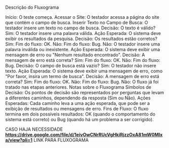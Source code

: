 Descrição do Fluxograma

Início: O teste começa.
Acessar o Site: O testador acessa a página do site que contém o campo de busca.
Inserir Texto no Campo de Busca: O testador insere um texto no campo de busca.
Decisão: O texto é válido?
Sim: O testador insere uma palavra válida.
Ação Esperada: O sistema deve exibir os resultados da pesquisa.
Decisão: Os resultados estão corretos?
Sim: Fim do fluxo: OK.
Não: Fim do fluxo: Bug.
Não: O testador insere uma palavra inválida ou inexistente.
Ação Esperada: O sistema deve exibir uma mensagem de erro ou "Nenhum resultado encontrado".
Decisão: A mensagem de erro está correta?
Sim: Fim do fluxo: OK.
Não: Fim do fluxo: Bug.
Decisão: O campo de busca está vazio?
Sim: O testador não insere texto.
Ação Esperada: O sistema deve exibir uma mensagem de erro, como "Por favor, insira um termo de busca".
Decisão: A mensagem de erro está correta?
Sim: Fim do fluxo: OK.
Não: Fim do fluxo: Bug.
Não: O fluxo já foi tratado nas etapas anteriores.
Notas sobre o Fluxograma
Símbolos de Decisão: Os pontos de decisão são representados por perguntas que levam a diferentes caminhos, dependendo da resposta (Sim ou Não).
Ações Esperadas: Cada caminho leva a uma ação esperada, que pode ser a exibição de resultados ou mensagens de erro.
Fins de Fluxo: O fluxo termina em dois possíveis resultados: OK (quando o comportamento do sistema está correto) ou Bug (quando há um problema a ser corrigido).

CASO HAJA NECESSIDADE **https://drive.google.com/file/d/1eivOwCNrRUcVgHkiRjzzOxA81mW0MIxa/view?pli=1** LINK PARA FLUXOGRAMA
